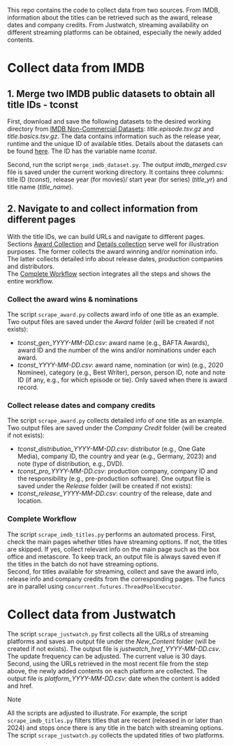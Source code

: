 This repo contains the code to collect data from two sources. From IMDB, information about the titles can be retrieved such as the award, release dates and company credits. From Justwatch, streaming availability on different streaming platforms can be obtained, especially the newly added contents.

# Collect data from IMDB

## 1. Merge two IMDB public datasets to obtain all title IDs - tconst
First, download and save the following datasets to the desired working directory from [IMDB Non-Commercial Datasets](https://datasets.imdbws.com/): _title.episode.tsv.gz_ and _title.basics.tsv.gz_. The data contains information such as the release year, runtime and the unique ID of available titles. Details about the datasets can be found [here](https://developer.imdb.com/non-commercial-datasets/). The ID has the variable name _tconst_.  
  
Second, run the script `merge_imdb_dataset.py`. The output _imdb_merged.csv_ file is saved under the current working directory. It contains three columns: title ID (_tconst_), release year (for movies)/ start year (for series) (_title_yr_) and title name (_title_name_).

## 2. Navigate to and collect information from different pages
With the title IDs, we can build URLs and navigate to different pages. Sections [Award Collection](#award-sec) and [Details collection](#detail-sec) serve well for illustration purposes. The former collects the award winning and/or nomination info. The latter collects detailed info about release dates, production companies and distributors.\
The [Complete Workflow](#complete-workflow) section integrates all the steps and shows the entire workflow. 

### Collect the award wins & nominations <a name="award-sec"></a>
The script `scrape_award.py` collects award info of one title as an example. Two output files are saved under the _Award_ folder (will be created if not exists):
- _tconst_gen_YYYY-MM-DD.csv_: award name (e.g., BAFTA Awards), award ID and the number of the wins and/or nominations under each award.
- _tconst_YYYY-MM-DD.csv_: award name, nomination (or win) (e.g., 2020 Nominee), category (e.g., Best Writer), person, person ID, note and note ID (if any, e.g., for which episode or tie). Only saved when there is award record. 

### Collect release dates and company credits <a name="detail-sec"></a>
The script `scrape_award.py` collects detailed info of one title as an example. Two output files are saved under the _Company Credit_ folder (will be created if not exists):
- _tconst_distribution_YYYY-MM-DD.csv_: distributor (e.g., One Gate Media), company ID, the country and year (e.g., Germany, 2023) and note (type of distribution, e.g., DVD).
- _tconst_pro_YYYY-MM-DD.csv_: production company, company ID and the responsibility (e.g., pre-production software).
One output file is saved under the _Release_ folder (will be created if not exists):
- _tconst_release_YYYY-MM-DD.csv_: country of the release, date and location.

### Complete Workflow
The script `scrape_imdb_titles.py` performs an automated process. First, check the main pages whether titles have streaming options. If not, the titles are skipped. If yes, collect relevant info on the main page such as the box office and metascore. To keep track, an output file is always saved even if the titles in the batch do not have streaming options.\
Second, for titles available for streaming, collect and save the award info, release info and company credits from the corresponding pages. The funcs are in parallel using `concurrent.futures.ThreadPoolExecutor`.

# Collect data from Justwatch
The script `scrape_justwatch.py` first collects all the URLs of streaming platforms and saves an output file under the _New_Content_ folder (will be created if not exists). The output file is _justwatch_href_YYYY-MM-DD.csv_. The update frequency can be adjusted. The current value is 30 days. \
Second, using the URLs retrieved in the most recent file from the step above, the newly added contents on each platform are collected. The output file is _platform_YYYY-MM-DD.csv_: date when the content is added and href. 


> [!NOTE]
> All the scripts are adjusted to illustrate. For example, the script `scrape_imdb_titles.py` filters titles that are recent (released in or later than 2024) and stops once there is any title in the batch with streaming options. The script `scrape_justwatch.py` collects the updated titles of two platforms.
